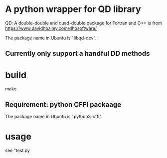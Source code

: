 # A python wrapper for QD library

QD: A double-double and quad-double package for Fortran and C++ is from https://www.davidhbailey.com/dhbsoftware/

The package name in Ubuntu is "libqd-dev". 

## Currently only support a handful DD methods

# build
make

## Requirement: python CFFI packaage
The package name in Ubuntu is "python3-cffi".

# usage
see "test.py

